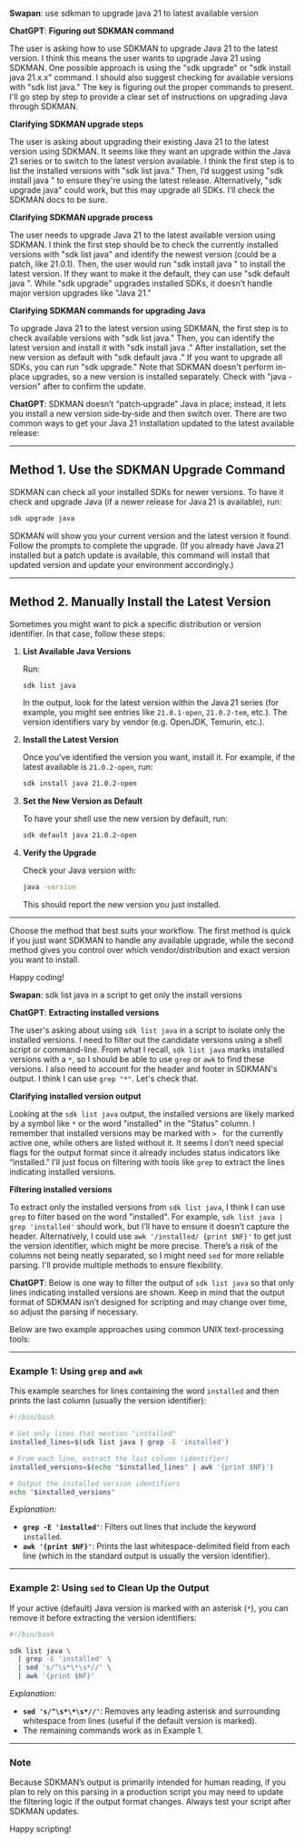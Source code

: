**Swapan**: use sdkman to upgrade java 21 to latest available version

**ChatGPT**: **Figuring out SDKMAN command**

The user is asking how to use SDKMAN to upgrade Java 21 to the latest version. I think this means the user wants to upgrade Java 21 using SDKMAN. One possible approach is using the "sdk upgrade" or "sdk install java 21.x.x" command. I should also suggest checking for available versions with "sdk list java." The key is figuring out the proper commands to present. I'll go step by step to provide a clear set of instructions on upgrading Java through SDKMAN.

**Clarifying SDKMAN upgrade steps**

The user is asking about upgrading their existing Java 21 to the latest version using SDKMAN. It seems like they want an upgrade within the Java 21 series or to switch to the latest version available. I think the first step is to list the installed versions with "sdk list java." Then, I’d suggest using "sdk install java <version>" to ensure they're using the latest release. Alternatively, "sdk upgrade java" could work, but this may upgrade all SDKs. I’ll check the SDKMAN docs to be sure.

**Clarifying SDKMAN upgrade process**

The user needs to upgrade Java 21 to the latest available version using SDKMAN. I think the first step should be to check the currently installed versions with "sdk list java" and identify the newest version (could be a patch, like 21.0.1). Then, the user would run "sdk install java <version>" to install the latest version. If they want to make it the default, they can use "sdk default java <version>". While "sdk upgrade" upgrades installed SDKs, it doesn’t handle major version upgrades like "Java 21."

**Clarifying SDKMAN commands for upgrading Java**

To upgrade Java 21 to the latest version using SDKMAN, the first step is to check available versions with "sdk list java." Then, you can identify the latest version and install it with "sdk install java <version>." After installation, set the new version as default with "sdk default java <version>." If you want to upgrade all SDKs, you can run "sdk upgrade." Note that SDKMAN doesn't perform in-place upgrades, so a new version is installed separately. Check with "java -version" after to confirm the update.

**ChatGPT**: SDKMAN doesn’t “patch‐upgrade” Java in place; instead, it lets you install a new version side‐by‐side and then switch over. There are two common ways to get your Java 21 installation updated to the latest available release:

---

## Method 1. Use the SDKMAN Upgrade Command

SDKMAN can check all your installed SDKs for newer versions. To have it check and upgrade Java (if a newer release for Java 21 is available), run:

```bash
sdk upgrade java
```

SDKMAN will show you your current version and the latest version it found. Follow the prompts to complete the upgrade. (If you already have Java 21 installed but a patch update is available, this command will install that updated version and update your environment accordingly.)

---

## Method 2. Manually Install the Latest Version

Sometimes you might want to pick a specific distribution or version identifier. In that case, follow these steps:

1. **List Available Java Versions**

   Run:

   ```bash
   sdk list java
   ```

   In the output, look for the latest version within the Java 21 series (for example, you might see entries like `21.0.1-open`, `21.0.2-tem`, etc.). The version identifiers vary by vendor (e.g. OpenJDK, Temurin, etc.).

2. **Install the Latest Version**

   Once you’ve identified the version you want, install it. For example, if the latest available is `21.0.2-open`, run:

   ```bash
   sdk install java 21.0.2-open
   ```

3. **Set the New Version as Default**

   To have your shell use the new version by default, run:

   ```bash
   sdk default java 21.0.2-open
   ```

4. **Verify the Upgrade**

   Check your Java version with:

   ```bash
   java -version
   ```

   This should report the new version you just installed.

---

Choose the method that best suits your workflow. The first method is quick if you just want SDKMAN to handle any available upgrade, while the second method gives you control over which vendor/distribution and exact version you want to install.

Happy coding!

**Swapan**: sdk list java in a script to get only the install versions 

**ChatGPT**: **Extracting installed versions**

The user's asking about using `sdk list java` in a script to isolate only the installed versions. I need to filter out the candidate versions using a shell script or command-line. From what I recall, `sdk list java` marks installed versions with a `*`, so I should be able to use `grep` or `awk` to find these versions. I also need to account for the header and footer in SDKMAN's output. I think I can use `grep "*"`. Let's check that.

**Clarifying installed version output**

Looking at the `sdk list java` output, the installed versions are likely marked by a symbol like `*` or the word "installed" in the "Status" column. I remember that installed versions may be marked with `> ` for the currently active one, while others are listed without it. It seems I don’t need special flags for the output format since it already includes status indicators like “installed.” I’ll just focus on filtering with tools like `grep` to extract the lines indicating installed versions.

**Filtering installed versions**

To extract only the installed versions from `sdk list java`, I think I can use `grep` to filter based on the word "installed". For example, `sdk list java | grep 'installed'` should work, but I’ll have to ensure it doesn’t capture the header. Alternatively, I could use `awk '/installed/ {print $NF}'` to get just the version identifier, which might be more precise. There’s a risk of the columns not being neatly separated, so I might need `sed` for more reliable parsing. I'll provide multiple methods to ensure flexibility.

**ChatGPT**: Below is one way to filter the output of `sdk list java` so that only lines indicating installed versions are shown. Keep in mind that the output format of SDKMAN isn’t designed for scripting and may change over time, so adjust the parsing if necessary.

Below are two example approaches using common UNIX text-processing tools:

---

### Example 1: Using `grep` and `awk`

This example searches for lines containing the word `installed` and then prints the last column (usually the version identifier):

```bash
#!/bin/bash

# Get only lines that mention "installed"
installed_lines=$(sdk list java | grep -E 'installed')

# From each line, extract the last column (identifier)
installed_versions=$(echo "$installed_lines" | awk '{print $NF}')

# Output the installed version identifiers
echo "$installed_versions"
```

*Explanation:*
- **`grep -E 'installed'`**: Filters out lines that include the keyword `installed`.
- **`awk '{print $NF}'`**: Prints the last whitespace-delimited field from each line (which in the standard output is usually the version identifier).

---

### Example 2: Using `sed` to Clean Up the Output

If your active (default) Java version is marked with an asterisk (`*`), you can remove it before extracting the version identifiers:

```bash
#!/bin/bash

sdk list java \
  | grep -E 'installed' \
  | sed 's/^\s*\*\s*//' \
  | awk '{print $NF}'
```

*Explanation:*
- **`sed 's/^\s*\*\s*//'`**: Removes any leading asterisk and surrounding whitespace from lines (useful if the default version is marked).
- The remaining commands work as in Example 1.

---

### Note

Because SDKMAN’s output is primarily intended for human reading, if you plan to rely on this parsing in a production script you may need to update the filtering logic if the output format changes. Always test your script after SDKMAN updates.

Happy scripting!

